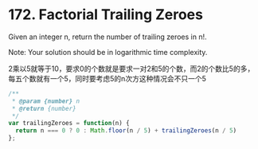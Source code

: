 # 172. Factorial Trailing Zeroes

Given an integer n, return the number of trailing zeroes in n!.

Note: Your solution should be in logarithmic time complexity.

2乘以5就等于10，要求0的个数就是要求一对2和5的个数，而2的个数比5的多，每五个数就有一个5，同时要考虑5的n次方这种情况会不只一个5

```javascript
/**
 * @param {number} n
 * @return {number}
 */
var trailingZeroes = function(n) {
  return n === 0 ? 0 : Math.floor(n / 5) + trailingZeroes(n / 5)
};
```
